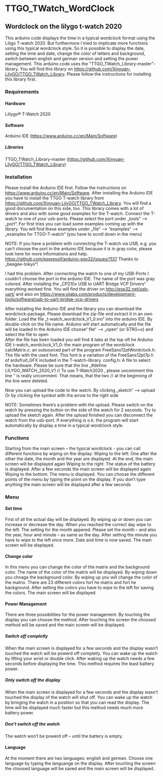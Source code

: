 # TTGO_TWatch_WordClock
## Wordclock on the lilygo t-watch 2020

This arduino code displays the time in a typical wordclock format using the Liligo T-watch 2020.
But furthermore I tried to implicate more functions using this typical wordclock style. So it is possible to display the date, setting the time and date, change the color of letters and background, switch between english and german version and setting the power management.
This arduino code uses the "TTGO_TWatch_Library-master"-library. 
You will find this library on https://github.com/Xinyuan-LilyGO/TTGO_TWatch_Library. Please follow the instructions for installing this library first.

### Requirements

#### Hardware
Liliygo® T-Watch 2020 

#### Software
Arduino IDE (https://www.arduino.cc/en/Main/Software)
##### Libraries
TTGO_TWatch_Library-master  (https://github.com/Xinyuan-LilyGO/TTGO_TWatch_Library)

### Installation
Please install the Arduino IDE first. Follow the instructions on https://www.arduino.cc/en/Main/Software.
After installing the Arduino IDE you have to install the TTGO T-watch library from https://github.com/Xinyuan-LilyGO/TTGO_TWatch_Library. You will find a good documentation on this side, too. This library comes with a lot of drivers and also with some good examples for the T-watch.
Connect the T-watch to one of your usb-ports. Please select the port under „tools“ --> „port“. 
For first tries you can load some examples coming up with the library. 
You will find these examples under „file“  --> “examples“ --> „examples for TTGO-T-watch“ (you have to scroll down in the menu)

NOTE:
If you have a problem with connecting the T-watch via USB, e.g. you can‘t choose the port in the arduino IDE because it is in gray color, please look here for more informations and help. 
https://github.com/espressif/arduino-esp32/issues/1137 
Thanks to „beegee-tokyo“!

I had this problem. After connecting the watch to one of my USB-Ports I couldn’t choose the port in the arduino IDE. The name of the port was gray colored. After installing the  „CP210x USB to UART Bridge VCP Drivers“ everything worked fine.
You will find the driver on  http://esp32.net/usb-uart/ and also on https://www.silabs.com/products/development-tools/software/usb-to-uart-bridge-vcp-drivers

After installing the Arduino IDE and the library you can download the wordclock-package. Please download the zip-file end extract it in an own folder. Load the file „t-watch_wordclock_V1_0.ino“ into the arduino IDE.
By double-click on the file name. Arduino will start automatically and the file will be loaded
In the Arduino IDE choose“ file“ --> „open“ (or STRG+o) and select the file to open    
After the file has been loaded you will find 4 tabs at the top oft he Arduino IDE
t-watch_wordclock_V1_0:	    the main program of the wordclock
calcMatrix.c:			    an outsourced part of the program
FreeSans12ptWordclock.h:	The file with the used font. This font is a variation of the FreeSans12pt7p.h of ardufruit_GFX included in the T-watch-library.
config.h:	                A file to select the hardware. 
                            Please be sure that the line 
                            „#define LILYGO_WATCH_2020_V1    // To use T-Watch2020 , please uncomment this line "
                            is really uncomment. That means, that the two // at the beginning of the line were deleted. 

Now you can upload the code to the watch.
By clicking „sketch“ --> upload
Or by clicking the symbol with the arrow to the right side

NOTE:
Sometimes there’s a problem with the upload. Please switch on the watch by pressing the button on the side of the watch for 2 seconds. Try to upload the sketch again.
After the upload finished you can disconnect the watch from the usb-port. If everything is o.k. the program will start automatically by display a time in a typical wordclock style.

### Functions
Starting from the main screen – the typical wordclock - you can call different functions by wiping on the display:
Wiping to the left:	One after the other the date, the month and the year are displayed. At the end, the main screen will be displayed again 
Wiping to the right:	The status of the battery is displayed. After a few seconds the main screen will be displayed again
Wiping to the bottom: 	The menu is displayed. You can choose the different points of the menu by typing the point on the display. If you don’t type anything the main screen will be displayed after a few seconds

### Menu

#### Set time
First of all the actual day will be displayed. By wiping up or down you can increase or decrease the day. When you reached the correct day wipe to the left. The setting for the month appered. Please set the month – and also the year, hour and minute – as same as the day.
After setting the minute you have to wipe to the left once more.  Date and time is now saved. The main screen will be displayed.

#### Change color
In this menu you can change the color of the matrix and the background color.
The name of the color of the matrix will be displayed. By wiping down you chnage the background color. By wiping up you will change the color of the matrix. There are 23 different colors fort he matrix and fort he background.
After setting the colors you have to wipe to the left for saving the colors. The main screen will be displayed.
 
#### Power Management
There are three possibilities for the power management. By touching the display you can choose the method. After touching the screen the choosed method will be saved and the main screen will be displayed.
##### Switch off completly 
When the main screen is displayed for a few seconds and the display wasn’t touched the watch will be powerd off completly. You can wake up the watch by lifting your wrist or double click. After waking up the watch needs a few seconds before displaying the time. This method requires the least battery power. 
##### Only switch off the display
When the main screen is displayed for a few seconds and the display wasn’t touched the display of the watch will shut off.  You can wake up the watch by bringing the watch in a position so that you can read the display.  The time will be displayed much faster but this method needs much more battery power.
##### Don’t switch off the watch
The watch won’t be powerd off – until the battery is empty.

#### Language
At the moment there are two languages: english and german. Choose one language by typing the languange on the display. After touching the screen the choosed language will be saved and the main screen will be displayed.








